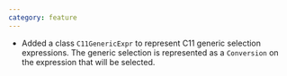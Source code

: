 ```yaml
---
category: feature
---
```

* Added a class `C11GenericExpr` to represent C11 generic selection expressions. The generic selection is represented as a `Conversion` on the expression that will be selected.
